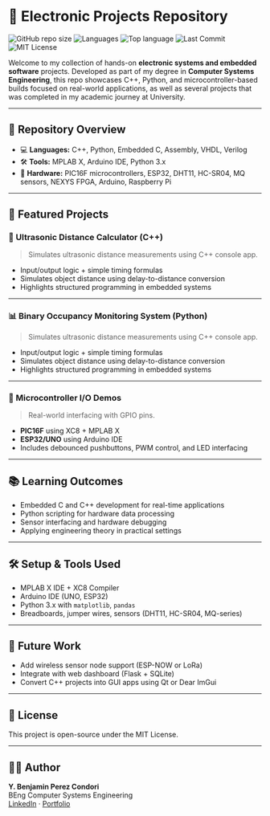 # 🔧 Electronic Projects Repository

![GitHub repo size](https://img.shields.io/github/repo-size/yourusername/Electronic-Projects)
![Languages](https://img.shields.io/github/languages/count/yourusername/Electronic-Projects)
![Top language](https://img.shields.io/github/languages/top/yourusername/Electronic-Projects)
![Last Commit](https://img.shields.io/github/last-commit/yourusername/Electronic-Projects)
![MIT License](https://img.shields.io/badge/license-MIT-green)

Welcome to my collection of hands-on **electronic systems and embedded software** projects. Developed as part of my degree in **Computer Systems Engineering**, this repo showcases C++, Python, and microcontroller-based builds focused on real-world applications, as well as several projects that was completed in my academic journey at University.

---

## 📂 Repository Overview

- 💻 **Languages:** C++, Python, Embedded C, Assembly, VHDL, Verilog
- 🛠️ **Tools:** MPLAB X, Arduino IDE, Python 3.x
- 🔌 **Hardware:** PIC16F microcontrollers, ESP32, DHT11, HC-SR04, MQ sensors, NEXYS FPGA, Arduino, Raspberry Pi

---

## 🚀 Featured Projects

### 🧮 Ultrasonic Distance Calculator (C++)
> Simulates ultrasonic distance measurements using C++ console app.

- Input/output logic + simple timing formulas
- Simulates object distance using delay-to-distance conversion
- Highlights structured programming in embedded systems

---

### 📊 Binary Occupancy Monitoring System (Python)
> Simulates ultrasonic distance measurements using C++ console app.

- Input/output logic + simple timing formulas
- Simulates object distance using delay-to-distance conversion
- Highlights structured programming in embedded systems

---

### 🔌 Microcontroller I/O Demos
> Real-world interfacing with GPIO pins.

- **PIC16F** using XC8 + MPLAB X
- **ESP32/UNO** using Arduino IDE
- Includes debounced pushbuttons, PWM control, and LED interfacing

---

## 📚 Learning Outcomes

- Embedded C and C++ development for real-time applications
- Python scripting for hardware data processing
- Sensor interfacing and hardware debugging
- Applying engineering theory in practical settings

---

## 🛠️ Setup & Tools Used

- MPLAB X IDE + XC8 Compiler
- Arduino IDE (UNO, ESP32)
- Python 3.x with `matplotlib`, `pandas`
- Breadboards, jumper wires, sensors (DHT11, HC-SR04, MQ-series)

---

## 🧠 Future Work

- Add wireless sensor node support (ESP-NOW or LoRa)
- Integrate with web dashboard (Flask + SQLite)
- Convert C++ projects into GUI apps using Qt or Dear ImGui

---

## 📜 License

This project is open-source under the MIT License.

---

## 🙋‍♂️ Author

**Y. Benjamin Perez Condori**  
BEng Computer Systems Engineering  
[LinkedIn](https://www.linkedin.com/in/ybenjaminpc) · [Portfolio](https://ybenpc.com)

